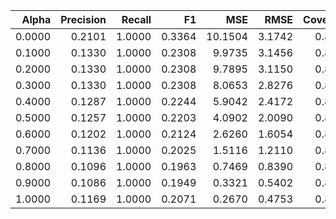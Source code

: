 |   Alpha |   Precision |   Recall |     F1 |     MSE |   RMSE |   Coverage |   Diversity |
|--------:|------------:|---------:|-------:|--------:|-------:|-----------:|------------:|
|  0.0000 |      0.2101 |   1.0000 | 0.3364 | 10.1504 | 3.1742 |     0.8500 |      0.9531 |
|  0.1000 |      0.1330 |   1.0000 | 0.2308 |  9.9735 | 3.1456 |     0.8500 |      0.9531 |
|  0.2000 |      0.1330 |   1.0000 | 0.2308 |  9.7895 | 3.1150 |     0.8500 |      0.9531 |
|  0.3000 |      0.1330 |   1.0000 | 0.2308 |  8.0653 | 2.8276 |     0.8500 |      0.9531 |
|  0.4000 |      0.1287 |   1.0000 | 0.2244 |  5.9042 | 2.4172 |     0.8500 |      0.9531 |
|  0.5000 |      0.1257 |   1.0000 | 0.2203 |  4.0902 | 2.0090 |     0.8500 |      0.9531 |
|  0.6000 |      0.1202 |   1.0000 | 0.2124 |  2.6260 | 1.6054 |     0.8500 |      0.9531 |
|  0.7000 |      0.1136 |   1.0000 | 0.2025 |  1.5116 | 1.2110 |     0.8500 |      0.9531 |
|  0.8000 |      0.1096 |   1.0000 | 0.1963 |  0.7469 | 0.8390 |     0.8500 |      0.9531 |
|  0.9000 |      0.1086 |   1.0000 | 0.1949 |  0.3321 | 0.5402 |     0.8500 |      0.9531 |
|  1.0000 |      0.1169 |   1.0000 | 0.2071 |  0.2670 | 0.4753 |     0.8500 |      0.9531 |